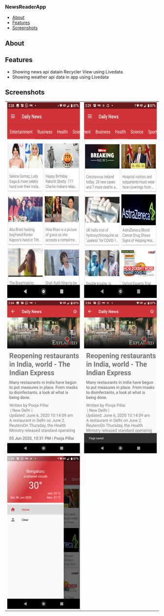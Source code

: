 ### NewsReaderApp

* [About](#about)
* [Features](#features)
* [Screenshots](#screenshots)

## About

## Features

* Showing news api datain Recycler View using Livedata
* Showing weather api data in app using Livedata

## Screenshots

<table style="width:100%;">
  <tr>
    <td style="width:50%;"><img height = "640" width ="360" src="https://raw.githubusercontent.com/SapnaPanjabi/NewsReaderApp/master/screenshots/image1.png"></td>
    <td style="width:50%;"><img height = "640" width ="360" src="https://raw.githubusercontent.com/SapnaPanjabi/NewsReaderApp/master/screenshots/image2.png"></td>
  </tr>
  <tr>
    <td><img height = "500" src="https://raw.githubusercontent.com/SapnaPanjabi/NewsReaderApp/master/screenshots/image3.png"></td>
    <td><img height = "500" src="https://raw.githubusercontent.com/SapnaPanjabi/NewsReaderApp/master/screenshots/image4.png"></td>
  </tr>
  <tr>
    <td><img height = "500" src="https://raw.githubusercontent.com/SapnaPanjabi/NewsReaderApp/master/screenshots/image5.png"></td>
  </tr>
 </table>
